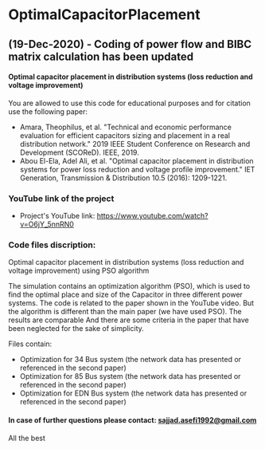 # OptimalCapacitorPlacement

## (19-Dec-2020) - Coding of power flow and BIBC matrix calculation has been updated

#### Optimal capacitor placement in distribution systems (loss reduction and voltage improvement)

You are allowed to use this code for educational purposes and for citation use the following paper:

+ Amara, Theophilus, et al. "Technical and economic performance evaluation for efficient capacitors sizing and placement in a real distribution network." 2019 IEEE Student Conference on Research and Development (SCOReD). IEEE, 2019.
+ Abou El-Ela, Adel Ali, et al. "Optimal capacitor placement in distribution systems for power loss reduction and voltage profile improvement." IET Generation, Transmission & Distribution 10.5 (2016): 1209-1221.

### YouTube link of the project
+ Project's YouTube link: https://www.youtube.com/watch?v=O6jY_5nnRN0

### Code files discription:
Optimal capacitor placement in distribution systems (loss reduction and voltage improvement) using PSO algorithm 

The simulation contains an optimization algorithm (PSO), which is used to find the optimal place and size of the Capacitor in three different power systems. The code is related to the paper shown in the YouTube video. But the algorithm is different than the main paper (we have used PSO). The results are comparable And there are some criteria in the paper that have been neglected for the sake of simplicity.

Files contain:
+ Optimization for 34 Bus system (the network data has presented or referenced in the second paper)
+ Optimization for 85 Bus system (the network data has presented or referenced in the second paper)
+ Optimization for EDN Bus system (the network data has presented or referenced in the second paper)

#### In case of further questions please contact: sajjad.asefi1992@gmail.com
All the best
